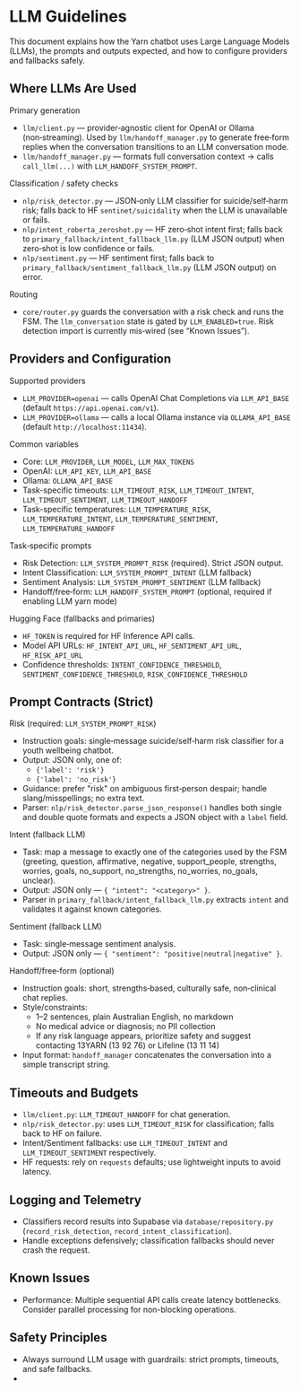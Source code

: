 # LLM Guidelines

This document explains how the Yarn chatbot uses Large Language Models (LLMs), the prompts and outputs expected, and how to configure providers and fallbacks safely.

## Where LLMs Are Used

Primary generation

- `llm/client.py` — provider‑agnostic client for OpenAI or Ollama (non‑streaming). Used by `llm/handoff_manager.py` to generate free‑form replies when the conversation transitions to an LLM conversation mode.
- `llm/handoff_manager.py` — formats full conversation context → calls `call_llm(...)` with `LLM_HANDOFF_SYSTEM_PROMPT`.

Classification / safety checks

- `nlp/risk_detector.py` — JSON‑only LLM classifier for suicide/self‑harm risk; falls back to HF `sentinet/suicidality` when the LLM is unavailable or fails.
- `nlp/intent_roberta_zeroshot.py` — HF zero‑shot intent first; falls back to `primary_fallback/intent_fallback_llm.py` (LLM JSON output) when zero‑shot is low confidence or fails.
- `nlp/sentiment.py` — HF sentiment first; falls back to `primary_fallback/sentiment_fallback_llm.py` (LLM JSON output) on error.

Routing

- `core/router.py` guards the conversation with a risk check and runs the FSM. The `llm_conversation` state is gated by `LLM_ENABLED=true`. Risk detection import is currently mis‑wired (see “Known Issues”).

## Providers and Configuration

Supported providers

- `LLM_PROVIDER=openai` — calls OpenAI Chat Completions via `LLM_API_BASE` (default `https://api.openai.com/v1`).
- `LLM_PROVIDER=ollama` — calls a local Ollama instance via `OLLAMA_API_BASE` (default `http://localhost:11434`).

Common variables

- Core: `LLM_PROVIDER`, `LLM_MODEL`, `LLM_MAX_TOKENS`
- OpenAI: `LLM_API_KEY`, `LLM_API_BASE`
- Ollama: `OLLAMA_API_BASE`
- Task-specific timeouts: `LLM_TIMEOUT_RISK`, `LLM_TIMEOUT_INTENT`, `LLM_TIMEOUT_SENTIMENT`, `LLM_TIMEOUT_HANDOFF`
- Task-specific temperatures: `LLM_TEMPERATURE_RISK`, `LLM_TEMPERATURE_INTENT`, `LLM_TEMPERATURE_SENTIMENT`, `LLM_TEMPERATURE_HANDOFF`

Task‑specific prompts

- Risk Detection: `LLM_SYSTEM_PROMPT_RISK` (required). Strict JSON output.
- Intent Classification: `LLM_SYSTEM_PROMPT_INTENT` (LLM fallback)
- Sentiment Analysis: `LLM_SYSTEM_PROMPT_SENTIMENT` (LLM fallback)
- Handoff/free‑form: `LLM_HANDOFF_SYSTEM_PROMPT` (optional, required if enabling LLM yarn mode)

Hugging Face (fallbacks and primaries)

- `HF_TOKEN` is required for HF Inference API calls.
- Model API URLs: `HF_INTENT_API_URL`, `HF_SENTIMENT_API_URL`, `HF_RISK_API_URL`
- Confidence thresholds: `INTENT_CONFIDENCE_THRESHOLD`, `SENTIMENT_CONFIDENCE_THRESHOLD`, `RISK_CONFIDENCE_THRESHOLD`

## Prompt Contracts (Strict)

Risk (required: `LLM_SYSTEM_PROMPT_RISK`)

- Instruction goals: single‑message suicide/self‑harm risk classifier for a youth wellbeing chatbot.
- Output: JSON only, one of:
  - `{'label': 'risk'}`
  - `{'label': 'no_risk'}`
- Guidance: prefer "risk" on ambiguous first‑person despair; handle slang/misspellings; no extra text.
- Parser: `nlp/risk_detector.parse_json_response()` handles both single and double quote formats and expects a JSON object with a `label` field.

Intent (fallback LLM)

- Task: map a message to exactly one of the categories used by the FSM (greeting, question, affirmative, negative, support_people, strengths, worries, goals, no_support, no_strengths, no_worries, no_goals, unclear).
- Output: JSON only — `{ "intent": "<category>" }`.
- Parser in `primary_fallback/intent_fallback_llm.py` extracts `intent` and validates it against known categories.

Sentiment (fallback LLM)

- Task: single‑message sentiment analysis.
- Output: JSON only — `{ "sentiment": "positive|neutral|negative" }`.

Handoff/free‑form (optional)

- Instruction goals: short, strengths‑based, culturally safe, non‑clinical chat replies.
- Style/constraints:
  - 1–2 sentences, plain Australian English, no markdown
  - No medical advice or diagnosis; no PII collection
  - If any risk language appears, prioritize safety and suggest contacting 13YARN (13 92 76) or Lifeline (13 11 14)
- Input format: `handoff_manager` concatenates the conversation into a simple transcript string.

## Timeouts and Budgets

- `llm/client.py`: `LLM_TIMEOUT_HANDOFF` for chat generation.
- `nlp/risk_detector.py`: uses `LLM_TIMEOUT_RISK` for classification; falls back to HF on failure.
- Intent/Sentiment fallbacks: use `LLM_TIMEOUT_INTENT` and `LLM_TIMEOUT_SENTIMENT` respectively.
- HF requests: rely on `requests` defaults; use lightweight inputs to avoid latency.

## Logging and Telemetry

- Classifiers record results into Supabase via `database/repository.py` (`record_risk_detection`, `record_intent_classification`).
- Handle exceptions defensively; classification fallbacks should never crash the request.

## Known Issues

- Performance: Multiple sequential API calls create latency bottlenecks. Consider parallel processing for non-blocking operations.

## Safety Principles

- Always surround LLM usage with guardrails: strict prompts, timeouts, and safe fallbacks.
- 

